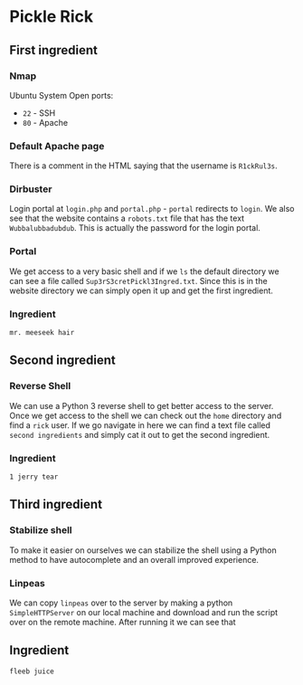 # Pickle Rick

## First ingredient

### Nmap
Ubuntu System
Open ports:
* `22` - SSH
* `80` - Apache

### Default Apache page
There is a comment in the HTML saying that the username is `R1ckRul3s`.

### Dirbuster
Login portal at `login.php` and `portal.php` - `portal` redirects to `login`. We also see that the website contains a `robots.txt` file that has the text `Wubbalubbadubdub`. This is actually the password for the login portal.

### Portal
We get access to a very basic shell and if we `ls` the default directory we can see a file called `Sup3rS3cretPickl3Ingred.txt`. Since this is in the website directory we can simply open it up and get the first ingredient.

### Ingredient
`mr. meeseek hair`

## Second ingredient

### Reverse Shell
We can use a Python 3 reverse shell to get better access to the server. Once we get access to the shell we can check out the `home` directory and find a `rick` user. If we go navigate in here we can find a text file called `second ingredients` and simply cat it out to get the second ingredient.

### Ingredient
`1 jerry tear`

## Third ingredient

### Stabilize shell
To make it easier on ourselves we can stabilize the shell using a Python method to have autocomplete and an overall improved experience.

### Linpeas
We can copy `linpeas` over to the server by making a python `SimpleHTTPServer` on our local machine and download and run the script over on the remote machine. After running it we can see that 

## Ingredient
`fleeb juice`